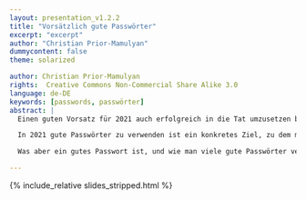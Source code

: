 ```yaml
---
layout: presentation_v1.2.2
title: "Vorsätzlich gute Passwörter"
excerpt: "excerpt"
author: "Christian Prior-Mamulyan"
dummycontent: false
theme: solarized

author: Christian Prior-Mamulyan
rights:  Creative Commons Non-Commercial Share Alike 3.0
language: de-DE
keywords: [passwords, passwörter]
abstract: |
  Einen guten Vorsatz für 2021 auch erfolgreich in die Tat umzusetzen bedeutet, in den dann folgenden Jahren noch erfolgreichere Vorsätze realisieren zu können.

  In 2021 gute Passwörter zu verwenden ist ein konkretes Ziel, zu dem man sich schwarz-auf-weiß verpflichten kann und das man nach und nach erreichen kann.

  Was aber ein gutes Passwort ist, und wie man viele gute Passwörter verwalten kann, zeigt dieser Beitrag.

---
```



{% include_relative slides_stripped.html %}
